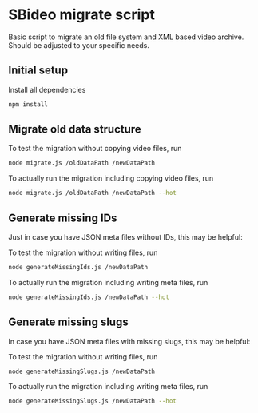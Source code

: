 # SBideo migrate script
Basic script to migrate an old file system and XML based video archive.
Should be adjusted to your specific needs.


## Initial setup
Install all dependencies
```sh
npm install
```

## Migrate old data structure
To test the migration without copying video files, run

```sh
node migrate.js /oldDataPath /newDataPath
```

To actually run the migration including copying video files, run

```sh
node migrate.js /oldDataPath /newDataPath --hot
```

## Generate missing IDs
Just in case you have JSON meta files without IDs, this may be helpful:

To test the migration without writing files, run

```sh
node generateMissingIds.js /newDataPath
```

To actually run the migration including writing meta files, run

```sh
node generateMissingIds.js /newDataPath --hot
```

## Generate missing slugs
In case you have JSON meta files with missing slugs, this may be helpful:

To test the migration without writing files, run

```sh
node generateMissingSlugs.js /newDataPath
```

To actually run the migration including writing meta files, run

```sh
node generateMissingSlugs.js /newDataPath --hot
```
